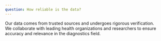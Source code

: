 ```yaml
---
question: How reliable is the data?
---
```


Our data comes from trusted sources and undergoes rigorous verification. We collaborate with leading health organizations and researchers to ensure accuracy and relevance in the diagnostics field.
